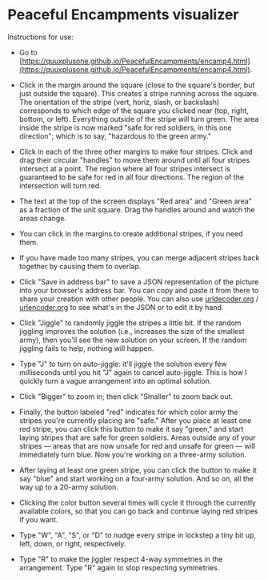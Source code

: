 # Peaceful Encampments visualizer

Instructions for use:

- Go to [https://quuxplusone.github.io/PeacefulEncampments/encamp4.html](https://quuxplusone.github.io/PeacefulEncampments/encamp4.html).

- Click in the margin around the square (close to the square's border, but just outside the square). This creates a stripe running across the square. The orientation of the stripe (vert, horiz, slash, or backslash) corresponds to which edge of the square you clicked near (top, right, bottom, or left). Everything outside of the stripe will turn green. The area inside the stripe is now marked "safe for red soldiers, in this one direction"; which is to say, "hazardous to the green army."

- Click in each of the three other margins to make four stripes. Click and drag their circular "handles" to move them around until all four stripes intersect at a point. The region where all four stripes intersect is guaranteed to be safe for red in all four directions. The region of the intersection will turn red.

- The text at the top of the screen displays "Red area" and "Green area" as a fraction of the unit square. Drag the handles around and watch the areas change.

- You can click in the margins to create additional stripes, if you need them.

- If you have made too many stripes, you can merge adjacent stripes back together by causing them to overlap.

- Click "Save in address bar" to save a JSON representation of the picture into your browser's address bar. You can copy and paste it from there to share your creation with other people. You can also use [urldecoder.org](https://www.urldecoder.org) / [urlencoder.org](https://www.urlencoder.org) to see what's in the JSON or to edit it by hand.

- Click "Jiggle" to randomly jiggle the stripes a little bit. If the random jiggling improves the solution (i.e., increases the size of the smallest army), then you'll see the new solution on your screen. If the random jiggling fails to help, nothing will happen.

- Type "J" to turn on auto-jiggle: it'll jiggle the solution every few milliseconds until you hit "J" again to cancel auto-jiggle. This is how I quickly turn a vague arrangement into an optimal solution.

- Click "Bigger" to zoom in; then click "Smaller" to zoom back out.

- Finally, the button labeled "red" indicates for which color army the stripes you're currently placing are "safe." After you place at least one red stripe, you can click this button to make it say "green," and start laying stripes that are safe for green soldiers. Areas outside any of your stripes — areas that are now unsafe for red and unsafe for green — will immediately turn blue. Now you're working on a three-army solution.

- After laying at least one green stripe, you can click the button to make it say "blue" and start working on a four-army solution. And so on, all the way up to a 20-army solution.

- Clicking the color button several times will cycle it through the currently available colors, so that you can go back and continue laying red stripes if you want.

- Type "W", "A", "S", or "D" to nudge every stripe in lockstep a tiny bit up, left, down, or right, respectively.

- Type "R" to make the jiggler respect 4-way symmetries in the arrangement. Type "R" again to stop respecting symmetries.

